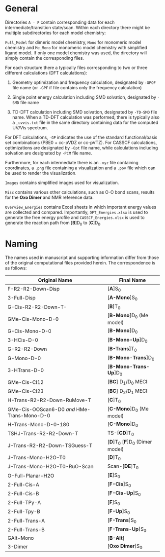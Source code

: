 # General

Directories `A - F` contain corresponding data for each intermediate/transition state/scan. Within each directory there might be multiple subdirectories for each model chemistry:

`Full_Model` for dimeric model chemistry, `Mono` for monomeric model chemistry and `Me_Mono` for monomeric model chemistry with simplified ligand model. If only one model chemistry was used, the directory will simply contain the corresponding files.

For each structure there a typically files corresponding to two or three different calculations (DFT calculations):

1. Geometry optimization and frequency calculation, designated by `-GPOF` file name (or `-GPF` if file contains only the frequency calculation)

2. Single point energy calculation including SMD solvation, designated by `-SMD` file name

3. TD-DFT calculation including SMD solvation, designated by `-TD-SMD` file name. When a TD-DFT calculation was performed, there is typically also a `_uvvis.txt` file in the same directory containing data for the computed UV/Vis spectrum.

For DFT calculations, `-GP` indicates the use of the standard functional/basis set combinations (PBE0 + cc-pVDZ or cc-pVTZ). For CASSCF calculations, optimizations are designated by `-Opt` file name, while calculations including solvation are designated by `-PCM` file name.

Furthermore, for each intermediate there is an `.xyz` file containing coordinates, a `.png` file containing a visualization and a `.pov` file which can be used to render the visualization.

`Images` contains simplified images used for visualization.

`Misc` contains various other calculations, such as O-O bond scans, results for the **Oxo Dimer** and NMR reference data.

`Overview_Energies` contains Excel sheets in which important energy values are collected and compared. Importantly, `DFT_Energies.xlsx` is used to generate the free energy profile and `CASSCF_Energies.xlsx` is used to generate the reaction path from [**B**]D<sub>0</sub> to [**C**]D<sub>0</sub>.

# Naming

The names used in manuscript and supporting information differ from those of the original computational files provided herein. The correspondence is as follows:

Original Name | Final Name
--- | ----
F-R2-R2-Down-Disp | [**A**]S<sub>0</sub>
3-Full-Disp | [**A-Mono**]S<sub>0</sub>
G-Cis-R2-R2-Down-T- | [**B**]T<sub>0</sub>
GMe-Cis-Mono-D-0 | [**B-Mono**]D<sub>0</sub> (Me model)
G-Cis-Mono-D-0 | [**B-Mono**]D<sub>0</sub>
3-HCis-D-0 | [**B-Mono-Up**]D<sub>0</sub>
G-R2-R2-Down | [**B-Trans**]T<sub>0</sub>
G-Mono-D-0 | [**B-Mono-Trans**]D<sub>0</sub>
3-HTrans-D-0 | [**B-Mono-Trans-Up**]D<sub>0</sub>
GMe-Cis-CI12 | [**BC**] D<sub>1</sub>/D<sub>0</sub> MECI
GMe-Cis-CI23 | [**BC**] D<sub>2</sub>/D<sub>1</sub> MECI
H-Trans-R2-R2-Down-RuMove-T | [**C**]T<sub>0</sub>
GMe-Cis-OOScan6-D0 *and* HMe-Trans-Mono-D-0 | [**C-Mono**]D<sub>0</sub> (Me model)
H-Trans-Mono-D-0-180 | [**C-Mono**]D<sub>0</sub>
TSHJ-Trans-R2-R2-Down-T | TS-[**CD**]T<sub>0</sub>
J-Trans-R2-R2-Down-TSGuess-T | [**D**]T<sub>0</sub> [**F**]D<sub>0</sub> (Dimer model)
J-Trans-Mono-H2O-T0 | [**D**]T<sub>0</sub>
J-Trans-Mono-H2O-T0-RuO-Scan | Scan-[**DE**]T<sub>0</sub>
O-Full-Planar-H2O | [**E**]S<sub>0</sub>
2-Full-Cis-A | [**F-Cis**]S<sub>0</sub>
2-Full-Cis-B | [**F-Cis-Up**]S<sub>0</sub>
2-Full-TPy-A | [**F**]S<sub>0</sub>
2-Full-Tpy-B | [**F-Up**]S<sub>0</sub>
2-Full-Trans-A | [**F-Trans**]S<sub>0</sub>
2-Full-Trans-B | [**F-Trans-Up**]S<sub>0</sub>
GAlt-Mono | [**B-Alt**]
3-Dimer | [**Oxo Dimer**]S<sub>0</sub>






